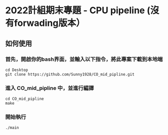 # 2022計組期末專題 - CPU pipeline (沒有forwading版本）

## 如何使用
### 首先，開啟你的bash界面，並輸入以下指令，將此專案下載到本地端

```
cd Desktop
git clone https://github.com/Sunny1928/CO_mid_pipline.git
```
### 進入 CO_mid_pipline 中，並進行編譯
```
cd CO_mid_pipline
make

```
### 開始執行
```
./main
```

